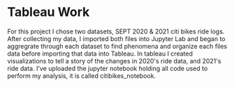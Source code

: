 # Tableau Work

For this project I chose two datasets, SEPT 2020 & 2021 citi bikes ride logs. After collecting my data, I imported both files into Jupyter Lab and began to aggregrate through each dataset to find phenomena and organize each files data before importing that data into Tableau. In tableau I created visualizations to tell a story of the changes in 2020's ride data, and 2021's ride data. I've uploaded the jupyter notebook holding all code used to perform my analysis, it is called citibikes_notebook.  
